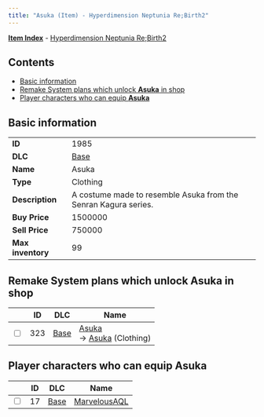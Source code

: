 ```yaml
---
title: "Asuka (Item) - Hyperdimension Neptunia Re;Birth2"
---
```


[**Item Index**](/neptunia/rb2/item/index.html) - [Hyperdimension Neptunia Re;Birth2](/neptunia/rb2)

## Contents

- [Basic information](#basic-information)
- [Remake System plans which unlock **Asuka** in shop](#remake-system-plans-which-unlock-asuka-in-shop)
- [Player characters who can equip **Asuka**](#player-characters-who-can-equip-asuka)

## Basic information

|   |   |
| -- | -- |
| **ID** | 1985 |
| **DLC** | [Base](/neptunia/rb2/dlc/0-base.html) |
| **Name** | Asuka |
| **Type** | Clothing |
| **Description** | A costume made to resemble Asuka from the Senran Kagura series. |
| **Buy Price** | 1500000 |
| **Sell Price** | 750000 |
| **Max inventory** | 99 |

## Remake System plans which unlock **Asuka** in shop

|    | ID | DLC | Name |
| -- | -- | --- | ---- |
| <input type="checkbox" id="rb2-remake-0-323" class="trackbox" /> | 323 | [Base](/neptunia/rb2/dlc/0-base.html) | [Asuka](/neptunia/rb2/remake/0-323-asuka.html)<br />→ [Asuka](/neptunia/rb2/item/0-1985-asuka.html) (Clothing) |

## Player characters who can equip **Asuka**

|    | ID | DLC | Name |
| -- | -- | --- | ---- |
| <input type="checkbox" id="rb2-player-0-17" class="trackbox" /> | 17 | [Base](/neptunia/rb2/dlc/0-base.html) | [MarvelousAQL](/neptunia/rb2/player/0-17-marvelousaql.html) |